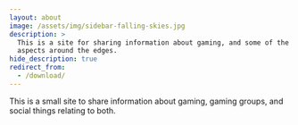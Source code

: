 ```yaml
---
layout: about
image: /assets/img/sidebar-falling-skies.jpg
description: >
  This is a site for sharing information about gaming, and some of the social
  aspects around the edges.
hide_description: true
redirect_from:
  - /download/
---
```


This is a small site to share information about gaming, gaming groups, and social things relating to both.
